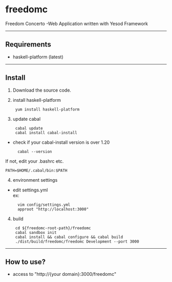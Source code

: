 freedomc
======

Freedom Concerto -Web Application written with Yesod Framework  

-- - - -
## Requirements

* haskell-platform (latest)

- - - -

## Install

1. Download the source code.  
2. install haskell-platform  

        yum install haskell-platform  

3. update cabal  
   
        cabal update  
        cabal install cabal-install  

* check if your cabal-install version is over 1.20  
              
        cabal --version
    
If not, edit your .bashrc etc.  
    
    PATH=$HOME/.cabal/bin:$PATH  

4. environment settings  
* edit settings.yml  
ex:

        vim config/settings.yml
        approot "http://localhost:3000"  

4. build
    
        cd ${freedomc-root-path}/freedomc  
        cabal sandbox init  
        cabal install && cabal configure && cabal build  
        ./dist/build/freedomc/freedomc Development --port 3000  

- - - -

## How to use?

* access to "http://{your domain}:3000/freedomc"
